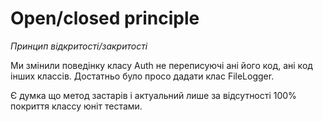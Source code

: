 # Open/closed principle
_Принцип відкритості/закритості_

Ми змінили поведінку класу Auth не переписуючі ані його код, ані код інших классів.
Достатньо було просо дадати клас FileLogger.

Є  думка що метод застарів і актуальний лише за відсутності 100% покриття классу юніт тестами.
